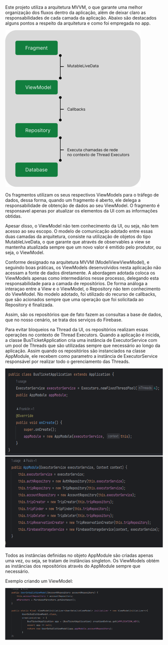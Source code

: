 Este projeto utiliza a arquitetura MVVM, o que garante uma melhor organização dos fluxos dentro da aplicação, além de deixar claro as responsabilidades de cada camada da aplicação.
Abaixo são destacados alguns pontos a respeito da arquitetura e como foi empregada no app.

<img height="500" src="mvvm.png" alt="Arch MVVM">

Os fragmentos utilizam os seus respectivos ViewModels para o tráfego de dados, dessa forma, quando um fragmento é aberto, ele delega a responsabilidade de obtenção de dados ao seu ViewModel. O
fragmento é responsavel apenas por atualizar os elementos da UI com as informações obtidas.

Apesar disso, o ViewModel não tem conhecimento da UI, ou seja, não tem acesso ao seu escopo. O modelo de comunicação adotado entre essas duas camadas da arquitetura, consiste na utilização de objetos
do tipo MutableLiveData, o que garante que através de observables a view se mantenha atualizada sempre que um novo valor é emitido pelo produtor, ou seja, o ViewModel.

Conforme designado na arquitetura MVVM (ModelViewViewModel), e seguindo boas práticas, os ViewModels desenvolvidos nesta aplicação não acessam a fonte de dados diretamente. A abordagem adotada coloca
os ViewModels apenas como intermediários nesse processo, delegando esta responsabilidade para a camada de repositórios.
De forma análoga a interaçao entre a View e o ViewModel, o Repository não tem conhecimento do ViewModel. No modelo adotado, foi utilizado do recurso de callbacks, que são acionados sempre que uma
operação que foi solicitada ao Repository é finalizada.

Assim, são os repositórios que de fato fazem as consultas a base de dados, que no nosso cenário, se trata dos serviços do Firebase.

Para evitar bloqueios na Thread da UI, os repositórios realizam essas operações no contexto de Thread Executors.
Quando a aplicação é inicida, a classe BusTicketApplication cria uma instância de ExecutorService com um pool de Threads que são utilizadas sempre que necessário ao longo da aplicação. Assim quando os
repositórios são instanciados na classe AppModule, ele recebem como parametro a instância de ExecutorService responsável por realizar todo o gerenciamento das Threads.

<img height="278" src="app.png" alt="classe BusTicketApplication">
<img height="290" src="app_module.png" alt="classe BusTicketApplication">

Todos as instâncias definidas no objeto AppModule são criadas apenas uma vez, ou seja, se tratam de instâncias singleton. Os ViewModels obtém as instâncias dos repositórios através do AppModule sempre
que necessário.

Exemplo criando um ViewModel:

<img  src="create_vm.png" alt="classe BusTicketApplication">
